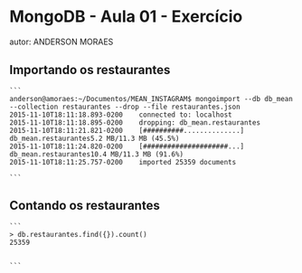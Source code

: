# MongoDB - Aula 01 - Exercício
autor: ANDERSON MORAES

## Importando os restaurantes

    ```
    anderson@amoraes:~/Documentos/MEAN_INSTAGRAM$ mongoimport --db db_mean  --collection restaurantes --drop --file restaurantes.json
    2015-11-10T18:11:18.893-0200    connected to: localhost
    2015-11-10T18:11:18.895-0200    dropping: db_mean.restaurantes
    2015-11-10T18:11:21.821-0200    [##########..............] db_mean.restaurantes5.2 MB/11.3 MB (45.5%)
    2015-11-10T18:11:24.820-0200    [#####################...] db_mean.restaurantes10.4 MB/11.3 MB (91.6%)
    2015-11-10T18:11:25.757-0200    imported 25359 documents

    ```

## Contando os restaurantes

    ```
    > db.restaurantes.find({}).count()
    25359


    ```